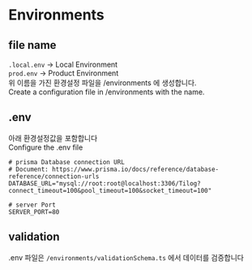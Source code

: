 # Environments

## file name

`.local.env` -> Local Environment  
`prod.env` -> Product Environment  
위 이름을 가진 환경설정 파일을 /environments 에 생성합니다.  
Create a configuration file in /environments with the name.

## .env

아래 환경설정값을 포함합니다  
Configure the .env file

```
# prisma Database connection URL
# Document: https://www.prisma.io/docs/reference/database-reference/connection-urls
DATABASE_URL="mysql://root:root@localhost:3306/Tilog?connect_timeout=100&pool_timeout=100&socket_timeout=100"

# server Port
SERVER_PORT=80
```

## validation

.env 파일은 `/environments/validationSchema.ts` 에서 데이터를 검증합니다
